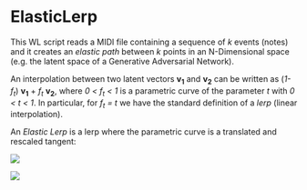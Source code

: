 # ElasticLerp

This WL script reads a MIDI file containing a sequence of *k* events (notes) and it creates an *elastic path* between *k* points in an N-Dimensional space (e.g. the latent space of a Generative Adversarial Network).

An interpolation between two latent vectors **v<sub>1</sub>** and **v<sub>2</sub>** can be written as  (*1-f<sub>t</sub>*) **v<sub>1</sub>** + *f<sub>t</sub>* **v<sub>2</sub>**,
where *0 < f<sub>t</sub> < 1* is a parametric curve of the parameter *t* with *0 < t < 1*. In particular, for *f<sub>t</sub> = t* we have the standard definition of a *lerp* (linear interpolation).

An *Elastic Lerp* is a lerp where the parametric curve is a translated and rescaled tangent:

![](https://github.com/Ludwiggle/ElasticLerp/PNGs/tangentLerp.png)

![](https://github.com/Ludwiggle/ElasticLerp/PNGs/lerpvselastic.gif)
